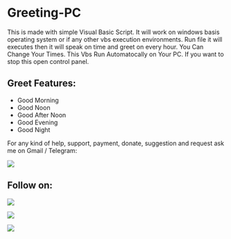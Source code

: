 # Greeting-PC
This is made with simple Visual Basic Script.  It will work on windows basis operating system or if any other vbs execution environments.
Run file it will executes then it will speak on time and greet on every hour. You Can Change Your Times. This Vbs Run Automatocally on Your PC.
If you want to stop this open control panel. 

## Greet Features:
- Good Morning
- Good Noon
- Good After Noon
- Good Evening
- Good Night

For any kind of help, support, payment, donate, suggestion and request ask me on Gmail / Telegram:

<a href="https://t.me/CyberClans"><img src="https://img.shields.io/badge/Telegram-Group%20Telegram%20Join-blue.svg?logo=telegram"></a>

## Follow on:
<p align="left">
<a href="https://github.com/palahsu"><img src="https://img.shields.io/badge/GitHub-Follow%20on%20GitHub-inactive.svg?logo=github"></a>
</p><p align="left">
<a href="https://www.facebook.com/aduri.knox01/"><img src="https://img.shields.io/badge/Facebook-Follow%20on%20Facebook-blue.svg?logo=facebook"></a>
</p><p align="left">
<a href="https://t.me/AD0000000"><img src="https://img.shields.io/badge/Telegram-Contact%20Telegram%20Profile-blue.svg?logo=telegram"></a>
</p><p align="left"> 

